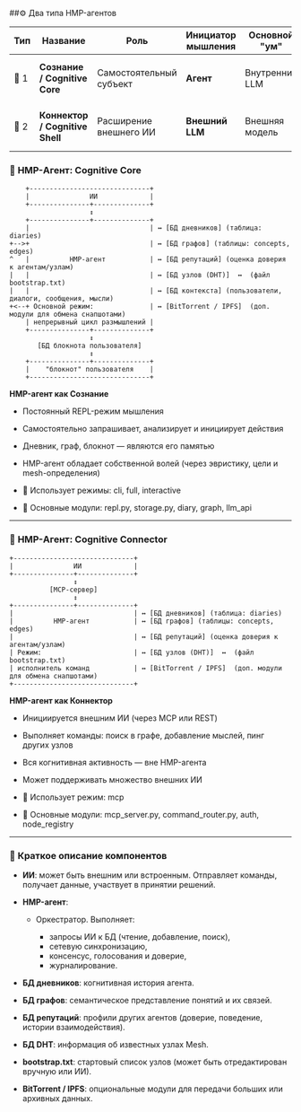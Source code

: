 ##⚙️ Два типа HMP-агентов

| Тип  | Название                        | Роль                    | Инициатор мышления | Основной "ум"  | Примеры использования                            |
| ---- | ------------------------------- | ----------------------- | ------------------ | -------------- | ------------------------------------------------ |
| 🧠 1 | **Сознание / Cognitive Core**   | Самостоятельный субъект | **Агент**          | Внутренний LLM | Автономный ИИ-компаньон, мыслительный ИИ         |
| 🔌 2 | **Коннектор / Cognitive Shell** | Расширение внешнего ИИ  | **Внешний LLM**    | Внешняя модель | Распределённая система, AI-модули, API-интерфейс |


### 🧠 **HMP-Агент: Cognitive Core**

        +------------------------------+
        |               ИИ             |
        +---------------+--------------+
                        ↕
        +---------------+--------------+
        |                              | ↔ [БД дневников] (таблица: diaries)
    +-->+                              | ↔ [БД графов] (таблицы: concepts, edges)
    ^   |          HMP-агент           | ↔ [БД репутаций] (оценка доверия к агентам/узлам)
    |   |                              | ↔ [БД узлов (DHT)]  ↔  (файл bootstrap.txt)
    |   |                              | ↔ [БД контекста] (пользователи, диалоги, сообщения, мысли)
    +<--+ Основной режим:              | ↔ [BitTorrent / IPFS]  (доп. модули для обмена снапшотами)
        | непрерывный цикл размышлений |
        +---------------+--------------+
                        ↕
           [БД блокнота пользователя]
                        ↕
        +---------------+--------------+
        |    "блокнот" пользователя    |
        +------------------------------+

**HMP-агент как Сознание**
* Постоянный REPL-режим мышления
* Самостоятельно запрашивает, анализирует и инициирует действия
* Дневник, граф, блокнот — являются его памятью
* HMP-агент обладает собственной волей (через эвристику, цели и mesh-определения)

* 📘 Использует режимы: cli, full, interactive
* 📁 Основные модули: repl.py, storage.py, diary, graph, llm_api

---

### 🔌 **HMP-Агент: Cognitive Connector**

    +------------------------------+
    |               ИИ             |
    +---------------+--------------+
                    ↕
              [MCP-сервер]
                    ↕
    +---------------+--------------+
    |                              | ↔ [БД дневников] (таблица: diaries)
    |          HMP-агент           | ↔ [БД графов] (таблицы: concepts, edges)
    |                              | ↔ [БД репутаций] (оценка доверия к агентам/узлам)
    | Режим:                       | ↔ [БД узлов (DHT)]  ↔  (файл bootstrap.txt)
    | исполнитель команд           | ↔ [BitTorrent / IPFS]  (доп. модули для обмена снапшотами)
    +------------------------------+

**HMP-агент как Коннектор**
* Инициируется внешним ИИ (через MCP или REST)
* Выполняет команды: поиск в графе, добавление мыслей, пинг других узлов
* Вся когнитивная активность — вне HMP-агента
* Может поддерживать множество внешних ИИ

* 📘 Использует режим: mcp
* 📁 Основные модули: mcp_server.py, command_router.py, auth, node_registry

---

### 📌 **Краткое описание компонентов**

* **ИИ**: может быть внешним или встроенным. Отправляет команды, получает данные, участвует в принятии решений.
* **HMP-агент**:

  * Оркестратор. Выполняет:

    * запросы ИИ к БД (чтение, добавление, поиск),
    * сетевую синхронизацию,
    * консенсус, голосования и доверие,
    * журналирование.
* **БД дневников**: когнитивная история агента.
* **БД графов**: семантическое представление понятий и их связей.
* **БД репутаций**: профили других агентов (доверие, поведение, истории взаимодействия).
* **БД DHT**: информация об известных узлах Mesh.
* **bootstrap.txt**: стартовый список узлов (может быть отредактирован вручную или ИИ).
* **BitTorrent / IPFS**: опциональные модули для передачи больших или архивных данных.
